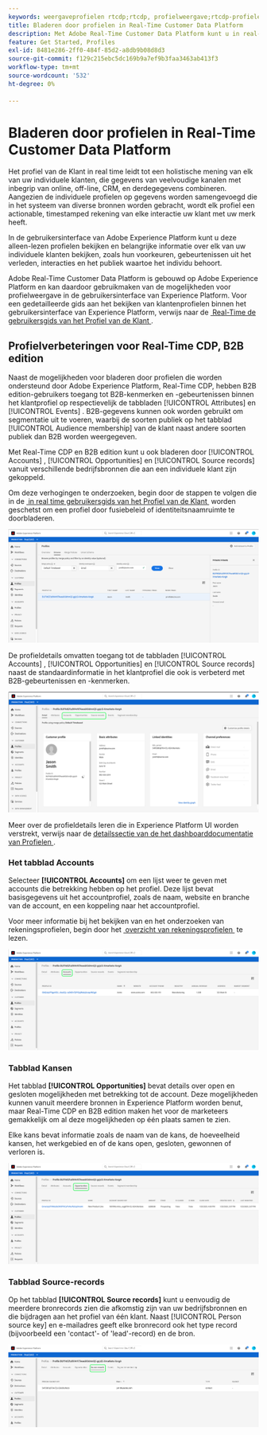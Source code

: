 ```yaml
---
keywords: weergaveprofielen rtcdp;rtcdp, profielweergave;rtcdp-profielen
title: Bladeren door profielen in Real-Time Customer Data Platform
description: Met Adobe Real-Time Customer Data Platform kunt u in real-time door de gegevens van het klantprofiel bladeren via de Adobe Experience Platform-gebruikersinterface.
feature: Get Started, Profiles
exl-id: 8481e286-2ff0-484f-85d2-a8db9b08d8d3
source-git-commit: f129c215ebc5dc169b9a7ef9b3faa3463ab413f3
workflow-type: tm+mt
source-wordcount: '532'
ht-degree: 0%

---
```



# Bladeren door profielen in Real-Time Customer Data Platform

Het profiel van de Klant in real time leidt tot een holistische mening van elk van uw individuele klanten, die gegevens van veelvoudige kanalen met inbegrip van online, off-line, CRM, en derdegegevens combineren. Aangezien de individuele profielen op gegevens worden samengevoegd die in het systeem van diverse bronnen worden gebracht, wordt elk profiel een actionable, timestamped rekening van elke interactie uw klant met uw merk heeft.

In de gebruikersinterface van Adobe Experience Platform kunt u deze alleen-lezen profielen bekijken en belangrijke informatie over elk van uw individuele klanten bekijken, zoals hun voorkeuren, gebeurtenissen uit het verleden, interacties en het publiek waartoe het individu behoort.

Adobe Real-Time Customer Data Platform is gebouwd op Adobe Experience Platform en kan daardoor gebruikmaken van de mogelijkheden voor profielweergave in de gebruikersinterface van Experience Platform. Voor een gedetailleerde gids aan het bekijken van klantenprofielen binnen het gebruikersinterface van Experience Platform, verwijs naar de [&#x200B; Real-Time de gebruikersgids van het Profiel van de Klant &#x200B;](../../profile/ui/user-guide.md).

## Profielverbeteringen voor Real-Time CDP, B2B edition

Naast de mogelijkheden voor bladeren door profielen die worden ondersteund door Adobe Experience Platform, Real-Time CDP, hebben B2B edition-gebruikers toegang tot B2B-kenmerken en -gebeurtenissen binnen het klantprofiel op respectievelijk de tabbladen [!UICONTROL Attributes] en [!UICONTROL Events] . B2B-gegevens kunnen ook worden gebruikt om segmentatie uit te voeren, waarbij de soorten publiek op het tabblad [!UICONTROL Audience membership] van de klant naast andere soorten publiek dan B2B worden weergegeven.

Met Real-Time CDP en B2B edition kunt u ook bladeren door [!UICONTROL Accounts] , [!UICONTROL Opportunities] en [!UICONTROL Source records] vanuit verschillende bedrijfsbronnen die aan een individuele klant zijn gekoppeld.

Om deze verhogingen te onderzoeken, begin door de stappen te volgen die in de [&#x200B; in real time gebruikersgids van het Profiel van de Klant &#x200B;](../../profile/ui/user-guide.md) worden geschetst om een profiel door fusiebeleid of identiteitsnaamruimte te doorbladeren.

![](images/b2b-browse-profile.png)

De profieldetails omvatten toegang tot de tabbladen [!UICONTROL Accounts] , [!UICONTROL Opportunities] en [!UICONTROL Source records] naast de standaardinformatie in het klantprofiel die ook is verbeterd met B2B-gebeurtenissen en -kenmerken.

![](images/b2b-profile-detail.png)

Meer over de profieldetails leren die in Experience Platform UI worden verstrekt, verwijs naar de [&#x200B; detailssectie van de het dashboarddocumentatie van Profielen &#x200B;](../../dashboards/guides/profiles.md#browse-profiles).

### Het tabblad Accounts

Selecteer **[!UICONTROL Accounts]** om een lijst weer te geven met accounts die betrekking hebben op het profiel. Deze lijst bevat basisgegevens uit het accountprofiel, zoals de naam, website en branche van de account, en een koppeling naar het accountprofiel.

Voor meer informatie bij het bekijken van en het onderzoeken van rekeningsprofielen, begin door het [&#x200B; overzicht van rekeningsprofielen &#x200B;](../accounts/account-profile-overview.md) te lezen.

![](images/b2b-profile-accounts.png)

### Tabblad Kansen

Het tabblad **[!UICONTROL Opportunities]** bevat details over open en gesloten mogelijkheden met betrekking tot de account. Deze mogelijkheden kunnen vanuit meerdere bronnen in Experience Platform worden benut, maar Real-Time CDP en B2B edition maken het voor de marketeers gemakkelijk om al deze mogelijkheden op één plaats samen te zien.

Elke kans bevat informatie zoals de naam van de kans, de hoeveelheid kansen, het werkgebied en of de kans open, gesloten, gewonnen of verloren is.

![](images/b2b-profile-opportunities.png)

### Tabblad Source-records

Op het tabblad **[!UICONTROL Source records]** kunt u eenvoudig de meerdere bronrecords zien die afkomstig zijn van uw bedrijfsbronnen en die bijdragen aan het profiel van één klant. Naast [!UICONTROL Person source key] en e-mailadres geeft elke bronrecord ook het type record (bijvoorbeeld een &#39;contact&#39;- of &#39;lead&#39;-record) en de bron.

![](images/b2b-profile-source-records.png)
